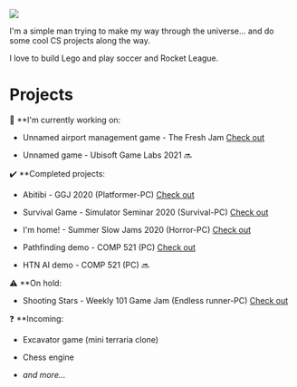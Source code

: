 ![](https://media.giphy.com/media/Nx0rz3jtxtEre/giphy.gif)

I'm a simple man trying to make my way through the universe... and do some cool CS projects along the way. 

I love to build Lego and play soccer and Rocket League.

# Projects

:construction: **I'm currently working on:

+ Unnamed airport management game - The Fresh Jam [Check out](https://github.com/Seibaah/The-Fresh-Game-Jam-2021)

+ Unnamed game - Ubisoft Game Labs 2021 :soon:

:heavy_check_mark: **Completed projects:

+ Abitibi - GGJ 2020 (Platformer-PC) [Check out](https://github.com/Seibaah/GGJ_MTL2020)

+ Survival Game - Simulator Seminar 2020 (Survival-PC) [Check out](https://github.com/Seibaah/SimulatorGame)

+ I'm home! - Summer Slow Jams 2020 (Horror-PC) [Check out](https://github.com/Seibaah/Summer-Slow-Jams-August-2020)

+ Pathfinding demo - COMP 521 (PC) [Check out](https://github.com/Seibaah/McGill-COMP/tree/main/COMP521%20FALL%202020/A3)

+ HTN AI demo - COMP 521 (PC) :soon:

:warning: **On hold:
 
+ Shooting Stars - Weekly 101 Game Jam (Endless runner-PC) [Check out](https://github.com/Seibaah/Weekly-Game-Jam-Shooting-stars)

:question: **Incoming:

+ Excavator game (mini terraria clone)

+ Chess engine

+ *and more...*
 



  

